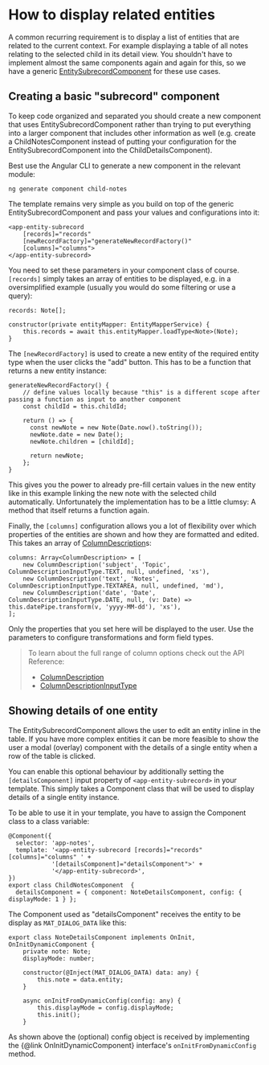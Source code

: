 # How to display related entities
A common recurring requirement is to display a list of entities that are related to the current context.
For example displaying a table of all notes relating to the selected child in its detail view.
You shouldn't have to implement almost the same components again and again for this,
so we have a generic [EntitySubrecordComponent](../../components/EntitySubrecordComponent.html) for these use cases.

## Creating a basic "subrecord" component
To keep code organized and separated you should create a new component that uses EntitySubrecordComponent
rather than trying to put everything into a larger component that includes other information as well
(e.g. create a ChildNotesComponent instead of putting your configuration for the EntitySubrecordComponent into the ChildDetailsComponent).

Best use the Angular CLI to generate a new component in the relevant module:
```
ng generate component child-notes
```

The template remains very simple as you build on top of the generic EntitySubrecordComponent
and pass your values and configurations into it:
```
<app-entity-subrecord
    [records]="records"
    [newRecordFactory]="generateNewRecordFactory()"
    [columns]="columns">
</app-entity-subrecord>
```

You need to set these parameters in your component class of course.
`[records]` simply takes an array of entities to be displayed,
e.g. in a oversimplified example (usually you would do some filtering or use a query):
```
records: Note[];

constructor(private entityMapper: EntityMapperService) {
    this.records = await this.entityMapper.loadType<Note>(Note);
}
```

The `[newRecordFactory]` is used to create a new entity of the required entity type when the user clicks the "add" button.
This has to be a function that returns a new entity instance:
```
generateNewRecordFactory() {
    // define values locally because "this" is a different scope after passing a function as input to another component
    const childId = this.childId;
    
    return () => {
      const newNote = new Note(Date.now().toString());
      newNote.date = new Date();
      newNote.children = [childId];
    
      return newNote;
    };
}
```
This gives you the power to already pre-fill certain values in the new entity
like in this example linking the new note with the selected child automatically.
Unfortunately the implementation has to be a little clumsy: A method that itself returns a function again.

Finally, the `[columns]` configuration allows you a lot of flexibility over 
which properties of the entities are shown and how they are formatted and edited.
This takes an array of [ColumnDescription](../../classes/ColumnDescription.html)s:
```
columns: Array<ColumnDescription> = [
    new ColumnDescription('subject', 'Topic', ColumnDescriptionInputType.TEXT, null, undefined, 'xs'),
    new ColumnDescription('text', 'Notes', ColumnDescriptionInputType.TEXTAREA, null, undefined, 'md'),
    new ColumnDescription('date', 'Date', ColumnDescriptionInputType.DATE, null, (v: Date) => this.datePipe.transform(v, 'yyyy-MM-dd'), 'xs'),
];
```
Only the properties that you set here will be displayed to the user.
Use the parameters to configure transformations and form field types.

> To learn about the full range of column options check out the API Reference:
> - [ColumnDescription](../../classes/ColumnDescription.html)
> - [ColumnDescriptionInputType](../../miscellaneous/enumerations.html#ColumnDescriptionInputType)

## Showing details of one entity
The EntitySubrecordComponent allows the user to edit an entity inline in the table.
If you have more complex entities it can be more feasible to show the user a modal (overlay) component
with the details of a single entity when a row of the table is clicked.

You can enable this optional behaviour by additionally setting the `[detailsComponent]` input property
of `<app-entity-subrecord>` in your template.
This simply takes a Component class that will be used to display details of a single entity instance.

To be able to use it in your template, you have to assign the Component class to a class variable:
```
@Component({
  selector: 'app-notes',
  template: '<app-entity-subrecord [records]="records" [columns]="columns" ' +
            '[detailsComponent]="detailsComponent">' +
            '</app-entity-subrecord>',
})
export class ChildNotesComponent  {
  detailsComponent = { component: NoteDetailsComponent, config: { displayMode: 1 } };
```

The Component used as "detailsComponent" receives the entity to be display as `MAT_DIALOG_DATA` like this:
```
export class NoteDetailsComponent implements OnInit, OnInitDynamicComponent {
    private note: Note;
    displayMode: number;

    constructor(@Inject(MAT_DIALOG_DATA) data: any) {
        this.note = data.entity;
    }
    
    async onInitFromDynamicConfig(config: any) {
        this.displayMode = config.displayMode;
        this.init();
    }
```
As shown above the (optional) config object is received by implementing the {@link OnInitDynamicComponent} 
interface's `onInitFromDynamicConfig` method.
